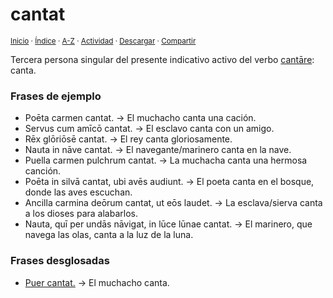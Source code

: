 # cantat
<sup>[Inicio](../../../../index.md) · [Índice](../../../../indices/latin-espanol-c.md) · [A-Z](../../../../indices/alfabetico.md) · [Actividad](../../../../indices/actividad.md) · <a href="../../../../contenido/c/a/n/cantat.html" download="jucardus-cantat.html">Descargar</a> · [Compartir](https://x.com/intent/tweet?text=%C2%ABCantat%C2%BB%20en%20el%20Diccionario%20lat%C3%ADn-espa%C3%B1ol%2C%20con%20notas%20y%20frases%20desglosadas.%0A%E2%86%92%20https%3A%2F%2Fjucardus.github.io%2Fcontenido%2Fc%2Fa%2Fn%2Fcantat.html%0A%0A%23ltn_espnl_jucardus%0A%40jucardus)</sup>

Tercera persona singular del presente indicativo activo del verbo [cantāre](../../../../contenido/c/a/n/cantare.md): canta.

### Frases de ejemplo

* Poēta carmen cantat. → El muchacho canta una cación.
* Servus cum amīcō cantat. → El esclavo canta con un amigo.
* Rēx glōriōsē cantat. → El rey canta gloriosamente.
* Nauta in nāve cantat. → El navegante/marinero canta en la nave.
* Puella carmen pulchrum cantat. → La muchacha canta una hermosa canción.
* Poēta in silvā cantat, ubi avēs audiunt. → El poeta canta en el bosque, donde las aves escuchan.
* Ancilla carmina deōrum cantat, ut eōs laudet. → La esclava/sierva canta a los dioses para alabarlos.
* Nauta, quī per undās nāvigat, in lūce lūnae cantat. → El marinero, que navega las olas, canta a la luz de la luna.

### Frases desglosadas

* [Puer cantat.](../../../../contenido/p/u/e/puer-cantat.md) → El muchacho canta.
